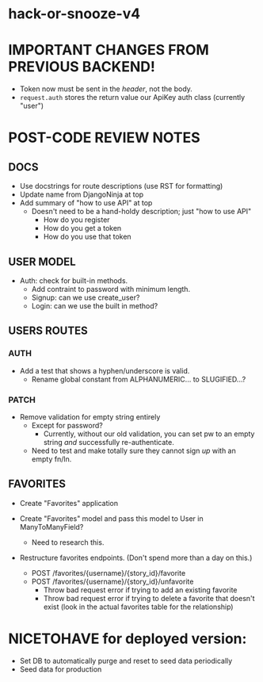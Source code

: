 # hack-or-snooze-v4

# IMPORTANT CHANGES FROM PREVIOUS BACKEND!

- Token now must be sent in the _header_, not the body.
- `request.auth` stores the return value our ApiKey auth class (currently
  "user")

# POST-CODE REVIEW NOTES
## DOCS
- Use docstrings for route descriptions (use RST for formatting)
- Update name from DjangoNinja at top
- Add summary of "how to use API" at top
  - Doesn't need to be a hand-holdy description; just "how to use API"
    - How do you register
    - How do you get a token
    - How do you use that token

## USER MODEL
- Auth: check for built-in methods.
  - Add contraint to password with minimum length.
  - Signup: can we use create_user?
  - Login: can we use the built in method?

## USERS ROUTES
### AUTH
- Add a test that shows a hyphen/underscore is valid.
  - Rename global constant from ALPHANUMERIC... to SLUGIFIED...?

### PATCH
- Remove validation for empty string entirely
  - Except for password?
    - Currently, without our old validation, you can set pw to an empty string *and* successfully re-authenticate.
  - Need to test and make totally sure they cannot sign *up* with an empty
    fn/ln.

## FAVORITES
- Create "Favorites" application
- Create "Favorites" model and pass this model to User in ManyToManyField?
  - Need to research this.

- Restructure favorites endpoints. (Don't spend more than a day on this.)
  - POST /favorites/{username}/{story_id}/favorite
  - POST /favorites/{username}/{story_id}/unfavorite
    - Throw bad request error if trying to add an existing favorite
    - Throw bad request error if trying to delete a favorite that doesn't exist
      (look in the actual favorites table for the relationship)



# NICETOHAVE for deployed version:
- Set DB to automatically purge and reset to seed data periodically
- Seed data for production
